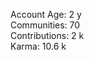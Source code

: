 Account Age: 2 y                                                     
Communities: 70                                                    
Contributions: 2 k                                                   
Karma: 10.6 k
